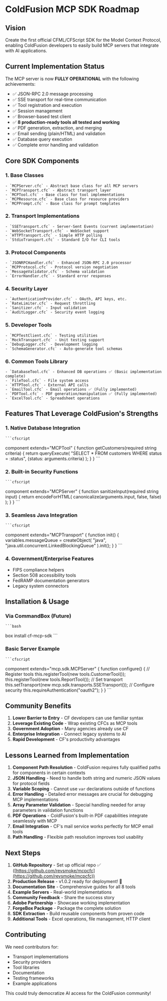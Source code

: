 # ColdFusion MCP SDK Roadmap

## Vision

Create the first official CFML/CFScript SDK for the Model Context Protocol, enabling ColdFusion developers to easily build MCP servers that integrate with AI applications.

## Current Implementation Status

The MCP server is now **FULLY OPERATIONAL** with the following achievements:

- ✅ JSON-RPC 2.0 message processing
- ✅ SSE transport for real-time communication
- ✅ Tool registration and execution
- ✅ Session management
- ✅ Browser-based test client
- ✅ **8 production-ready tools all tested and working**
- ✅ PDF generation, extraction, and merging
- ✅ Email sending (plain/HTML) and validation
- ✅ Database query execution
- ✅ Complete error handling and validation

## Core SDK Components

### 1. Base Classes

    - `MCPServer.cfc` - Abstract base class for all MCP servers
    - `MCPTransport.cfc` - Abstract transport layer
    - `MCPTool.cfc` - Base class for tool implementations
    - `MCPResource.cfc` - Base class for resource providers
    - `MCPPrompt.cfc` - Base class for prompt templates

### 2. Transport Implementations

    - `SSETransport.cfc` - Server-Sent Events (current implementation)
    - `WebSocketTransport.cfc` - WebSocket support
    - `HTTPTransport.cfc` - Simple HTTP polling
    - `StdioTransport.cfc` - Standard I/O for CLI tools

### 3. Protocol Components

    - `JSONRPCHandler.cfc` - Enhanced JSON-RPC 2.0 processor
    - `MCPProtocol.cfc` - Protocol version negotiation
    - `MessageValidator.cfc` - Schema validation
    - `ErrorHandler.cfc` - Standard error responses

### 4. Security Layer

    - `AuthenticationProvider.cfc` - OAuth, API keys, etc.
    - `RateLimiter.cfc` - Request throttling
    - `Sanitizer.cfc` - Input validation
    - `AuditLogger.cfc` - Security event logging

### 5. Developer Tools

    - `MCPTestClient.cfc` - Testing utilities
    - `MockTransport.cfc` - Unit testing support
    - `DebugLogger.cfc` - Development logging
    - `SchemaGenerator.cfc` - Auto-generate tool schemas

### 6. Common Tools Library

    - `DatabaseTool.cfc` - Enhanced DB operations ✅ (Basic implementation complete)
    - `FileTool.cfc` - File system access
    - `HTTPTool.cfc` - External API calls
    - `EmailTool.cfc` - Email operations ✅ (Fully implemented)
    - `PDFTool.cfc` - PDF generation/manipulation ✅ (Fully implemented)
    - `ExcelTool.cfc` - Spreadsheet operations

## Features That Leverage ColdFusion's Strengths

### 1. Native Database Integration

    ```cfscript
component extends="MCPTool" {
    function getCustomers(required string criteria) {
        return queryExecute(
            "SELECT * FROM customers
             WHERE status = :status",
            {status: arguments.criteria}
        );
    }
}
    ```

### 2. Built-in Security Functions

    ```cfscript
component extends="MCPServer" {
    function sanitizeInput(required string input) {
        return encodeForHTML(
            canonicalize(arguments.input, false, false)
        );
    }
}
    ```

### 3. Seamless Java Integration

    ```cfscript
component extends="MCPTransport" {
    function init() {
        variables.messageQueue = createObject(
            "java",
            "java.util.concurrent.LinkedBlockingQueue"
        ).init();
    }
}
    ```

### 4. Government/Enterprise Features

- FIPS compliance helpers
- Section 508 accessibility tools
- FedRAMP documentation generators
- Legacy system connectors

## Installation & Usage

### Via CommandBox (Future)

    ```bash
box install cf-mcp-sdk
    ```

### Basic Server Example

    ```cfscript
component extends="mcp.sdk.MCPServer" {
    function configure() {
        // Register tools
        this.registerTool(new tools.CustomerTool());
        this.registerTool(new tools.ReportTool());
        // Set transport
        this.setTransport(new mcp.sdk.transports.SSETransport());
        // Configure security
        this.requireAuthentication("oauth2");
    }
}
    ```

## Community Benefits

1. **Lower Barrier to Entry** - CF developers can use familiar syntax
2. **Leverage Existing Code** - Wrap existing CFCs as MCP tools
3. **Government Adoption** - Many agencies already use CF
4. **Enterprise Integration** - Connect legacy systems to AI
5. **Rapid Development** - CF's productivity advantages

## Lessons Learned from Implementation

1. **Component Path Resolution** - ColdFusion requires fully qualified paths for components in certain contexts
2. **JSON Handling** - Need to handle both string and numeric JSON values for protocol fields
3. **Variable Scoping** - Cannot use `var` declarations outside of functions
4. **Error Handling** - Detailed error messages are crucial for debugging MCP implementations
5. **Array Parameter Validation** - Special handling needed for array parameters in validation functions
6. **PDF Operations** - ColdFusion's built-in PDF capabilities integrate seamlessly with MCP
7. **Email Integration** - CF's mail service works perfectly for MCP email tools
8. **Path Handling** - Flexible path resolution improves tool usability

## Next Steps

1. **GitHub Repository** - Set up official repo ✅ ([https://github.com/revsmoke/mcpcfc](https://github.com/revsmoke/mcpcfc))
2. **Production Release** - v1.0.2 ready for deployment! 🎉
3. **Documentation Site** - Comprehensive guides for all 8 tools
4. **Example Servers** - Real-world implementations
5. **Community Feedback** - Share the success story
6. **Adobe Partnership** - Showcase working implementation
7. **ForgeBox Package** - Package the complete solution
8. **SDK Extraction** - Build reusable components from proven code
9. **Additional Tools** - Excel operations, file management, HTTP client

## Contributing

We need contributors for:

- Transport implementations
- Security providers
- Tool libraries
- Documentation
- Testing frameworks
- Example applications

This could truly democratize AI access for the ColdFusion community!
